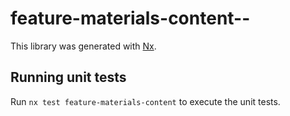# feature-materials-content--

This library was generated with [Nx](https://nx.dev).

## Running unit tests

Run `nx test feature-materials-content` to execute the unit tests.
